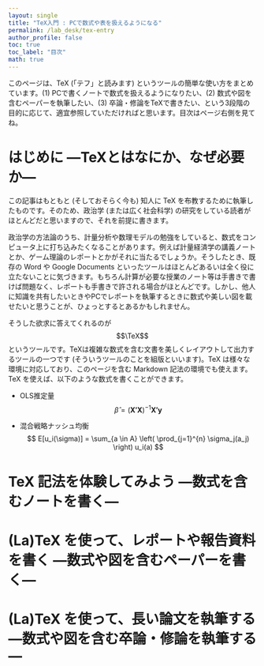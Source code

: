 ```yaml
---
layout: single
title: "TeX入門 : PCで数式や表を扱えるようになる"
permalink: /lab_desk/tex-entry
author_profile: false
toc: true
toc_label: "目次"
math: true
---
```


このページは、TeX (「テフ」と読みます) というツールの簡単な使い方をまとめています。(1) PCで書くノートで数式を扱えるようになりたい、(2) 数式や図を含むペーパーを執筆したい、(3) 卒論・修論をTeXで書きたい、という3段階の目的に応じて、適宜参照していただければと思います。目次はページ右側を見てね。


# はじめに ―TeXとはなにか、なぜ必要か―
この記事はもともと (そしておそらく今も) 知人に TeX を布教するために執筆したものです。そのため、政治学 (または広く社会科学) の研究をしている読者がほとんどだと思いますので、それを前提に書きます。

政治学の方法論のうち、計量分析や数理モデルの勉強をしていると、数式をコンピュータ上に打ち込みたくなることがあります。例えば計量経済学の講義ノートとか、ゲーム理論のレポートとかがそれに当たるでしょうか。そうしたとき、既存の Word や Google Documents といったツールはほとんどあるいは全く役に立たないことに気づきます。もちろん計算が必要な授業のノート等は手書きで書けば問題なく、レポートも手書きで許される場合がほとんどです。しかし、他人に知識を共有したいときやPCでレポートを執筆するときに数式や美しい図を載せたいと思うことが、ひょっとするとあるかもしれません。

そうした欲求に答えてくれるのが $$\TeX$$ というツールです。TeXは複雑な数式を含む文書を美しくレイアウトして出力するツールの一つです (そういうツールのことを組版といいます)。TeX は様々な環境に対応しており、このページを含む Markdown 記法の環境でも使えます。TeX を使えば、以下のような数式を書くことができます。

- OLS推定量
$$
\hat{\beta} = (\mathbf{X'X})^{-1}\mathbf{X'y}
$$

- 混合戦略ナッシュ均衡
$$
E[u_i(\sigma)] = \sum_{a \in A} \left( \prod_{j=1}^{n} \sigma_j(a_j) \right) u_i(a)
$$


# TeX 記法を体験してみよう ―数式を含むノートを書く―
# (La)TeX を使って、レポートや報告資料を書く ―数式や図を含むペーパーを書く―
# (La)TeX を使って、長い論文を執筆する ―数式や図を含む卒論・修論を執筆する―